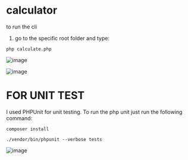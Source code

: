 # calculator

to run the cli
1. go to the specific root folder and type:
 ```
 php calculate.php
 ```

![image](https://user-images.githubusercontent.com/18145922/199970958-ac2d4aff-c0eb-4a24-9049-75e9c568db81.png)

![image](https://user-images.githubusercontent.com/18145922/199971015-eb780e61-e7e8-4911-97bf-424175e216d6.png)

# FOR UNIT TEST
I used PHPUnit for unit testing. To run the php unit just run the following command:
```
composer install
```

```
./vendor/bin/phpunit --verbose tests
```

![image](https://user-images.githubusercontent.com/18145922/199971087-72a982f6-54dc-465f-ae42-b1d602d7e6eb.png)
